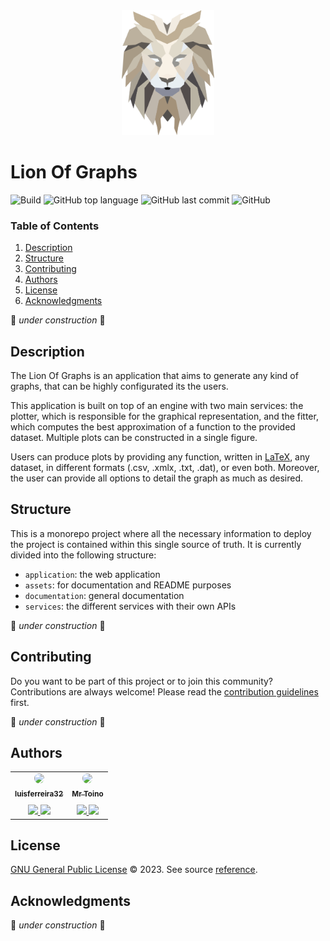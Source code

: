 <div align="center">
  <a href="https://github.com/MrToino/lion-of-graphs">
    <img src="assets/logo.png" alt="Logo" height="200">
  </a>
</div>

# Lion Of Graphs

![Build](https://img.shields.io/github/actions/workflow/status/MrToino/lion-of-graphs/pr-checker.yml?label=Build&style=flat&logo=github)
![GitHub top language](https://img.shields.io/github/languages/top/MrToino/lion-of-graphs?label=Python&style=flat&logo=Python)
![GitHub last commit](https://img.shields.io/github/last-commit/MrToino/lion-of-graphs?label=Last%20Commit&style=flat)
![GitHub](https://img.shields.io/github/license/MrToino/lion-of-graphs?label=License&style=flat&color=orange)



### Table of Contents

<ol>
  <li><a href="#description">Description</a></li>
  <li><a href="#contributing">Structure</a></li>
  <li><a href="#contributing">Contributing</a></li>
  <li><a href="#authors">Authors</a></li>
  <li><a href="#license">License</a></li>
  <li><a href="#acknowledgments">Acknowledgments</a></li>
</ol>

🚧 *under construction* 🚧

## Description

The Lion Of Graphs is an application that aims to generate any kind of graphs, that can be highly configurated its the users.

This application is built on top of an engine with two main services: the plotter, which is responsible for the graphical representation, and the fitter, which computes the best approximation of a function to the provided dataset. Multiple plots can be constructed in a single figure.

Users can produce plots by providing any function, written in [LaTeX](https://www.latex-project.org/), any dataset, in different formats (.csv, .xmlx, .txt, .dat), or even both. Moreover, the user can provide all options to detail the graph as much as desired.

## Structure

This is a monorepo project where all the necessary information to deploy the project is contained within this single source of truth. 
It is currently divided into the following structure:
- `application`: the web application
- `assets`: for documentation and README purposes
- `documentation`: general documentation
- `services`: the different services with their own APIs

🚧 *under construction* 🚧

## Contributing

Do you want to be part of this project or to join this community? 
Contributions are always welcome! Please read the [contribution guidelines](./docs/CONTRIBUTING.md) first.


🚧 *under construction* 🚧

## Authors

<table>
  <tbody>
    <tr>
      <td align="center">
        <a href="https://github.com/luisferreira32">
          <img src="https://github.com/luisferreira32.png" width="100px" style="border-radius:100%"/>
          <br /><sub><b>luisferreira32</b></sub><br />
        </a>
        <a href="https://www.linkedin.com/in/lu%C3%ADs-morgado-ferreira-90a558142/" title="LinkedIn">
        <img src="https://cdn.jsdelivr.net/gh/dmhendricks/signature-social-icons/icons/round-flat-filled/50px/linkedin.png" width="20" style="margin-top:10px"/>
        </a>
        <a href="https://discord.com/users/279263718486048768" title="Discord">
        <img src="https://cdn.jsdelivr.net/gh/dmhendricks/signature-social-icons/icons/round-flat-filled/50px/discord.png" width="20" style="margin-top:10px"/>
        </a>
      </td>
      <td align="center">
        <a href="https://github.com/MrToino">
          <img src="https://github.com/MrToino.png" width="100px;" style="border-radius:100%"/>
          <br /><sub><b>Mr Toino</b></sub><br />
        </a>
        <a href="https://www.linkedin.com/in/ant%C3%B3nio-medeiros-fernandes/" title="LinkedIn">
        <img src="https://cdn.jsdelivr.net/gh/dmhendricks/signature-social-icons/icons/round-flat-filled/50px/linkedin.png" width="20" style="margin-top:10px"/>
        </a>
        <a href="https://discord.com/users/318061313374814219" title="Discord">
        <img src="https://cdn.jsdelivr.net/gh/dmhendricks/signature-social-icons/icons/round-flat-filled/50px/discord.png" width="20" style="margin-top:10px"/>
        </a>
      </td>
    </tr>
  </tbody>
</table>

## License

[GNU General Public License](./LICENSE) © 2023. See source [reference](https://www.gnu.org/licenses/gpl-3.0.en.html).


## Acknowledgments

🚧 *under construction* 🚧